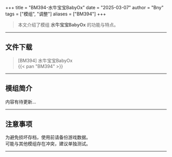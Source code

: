 +++
title = "BM394-水牛宝宝BabyOx"
date = "2025-03-07"
author = "Bny"
tags = ["模组", "调整"]
aliases = ["BM394"]
+++

> 本文介绍了模组 **水牛宝宝BabyOx** 的功能与特点。

---

## 文件下载

> [BM394] 水牛宝宝BabyOx  
{{< pan "BM394" >}}  

---

## 模组简介

>  
内容有待更新...  

---

## 注意事项

>  
为避免损坏存档，使用前请备份游戏数据。  
可能与其他模组存在冲突，建议单独测试。  

---

